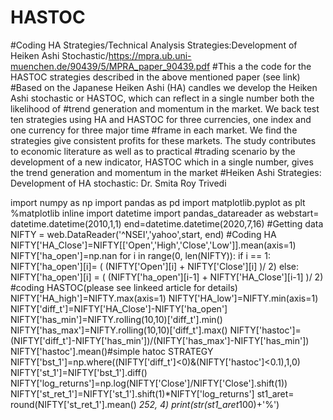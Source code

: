 # HASTOC
#Coding HA Strategies/Technical Analysis Strategies:Development of Heiken Ashi Stochastic/https://mpra.ub.uni-muenchen.de/90439/5/MPRA_paper_90439.pdf
#This a the code for the HASTOC strategies described in the above mentioned paper (see link)
#Based on the  Japanese  Heiken  Ashi  (HA)  candles  we  develop  the  Heiken  Ashi  stochastic  or  HASTOC, which can reflect in a single number both the likelihood of #trend generation and momentum in the market. We back test ten strategies using HA and HASTOC for three currencies, one index and one  currency  for  three  major  time  #frame  in  each  market.  We  find  the  strategies  give  consistent profits for these markets. The study contributes to economic literature as well as to practical #trading scenario by  the development of a  new indicator, HASTOC which in  a single number,  gives the trend generation and momentum in the market
#Heiken Ashi Strategies: Development of HA stochastic: Dr. Smita Roy Trivedi



import numpy as np
import pandas as pd
import matplotlib.pyplot as plt
%matplotlib inline
import datetime
import pandas_datareader as webstart= datetime.datetime(2010,1,1)
end=datetime.datetime(2020,7,16)
#Getting data
NIFTY = web.DataReader('^NSEI','yahoo',start, end)
#Coding HA
NIFTY['HA_Close']=NIFTY[['Open','High','Close','Low']].mean(axis=1)
NIFTY['ha_open']=np.nan
for i in range(0, len(NIFTY)):
        if i == 1:
            NIFTY['ha_open'][i]= ( (NIFTY['Open'][i] + NIFTY['Close'][i] )/ 2)
        else:
            NIFTY['ha_open'][i] = ( (NIFTY['ha_open'][i-1] + NIFTY['HA_Close'][i-1] )/ 2)
#coding HASTOC(please see linkeed article for details)
NIFTY['HA_high']=NIFTY.max(axis=1)
NIFTY['HA_low']=NIFTY.min(axis=1)
NIFTY['diff_t']=NIFTY['HA_Close']-NIFTY['ha_open']
NIFTY['has_min']=NIFTY.rolling(10,10)['diff_t'].min()
NIFTY['has_max']=NIFTY.rolling(10,10)['diff_t'].max()
NIFTY['hastoc']=(NIFTY['diff_t']-NIFTY['has_min'])/(NIFTY['has_max']-NIFTY['has_min'])
NIFTY['hastoc'].mean()#simple hatoc STRATEGY
NIFTY['bst_1']=np.where((NIFTY['diff_t']<0)&(NIFTY['hastoc']<0.1),1,0)
NIFTY['st_1']=NIFTY['bst_1'].diff()
NIFTY['log_returns']=np.log(NIFTY['Close']/NIFTY['Close'].shift(1)) 
NIFTY['st_ret_1']=NIFTY['st_1'].shift(1)*NIFTY['log_returns']
st1_aret= round(NIFTY['st_ret_1'].mean() *252, 4)
print(str(st1_aret*100)+'%')
